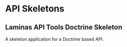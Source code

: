 # API Skeletons

## Laminas API Tools Doctrine Skeleton

A skeleton application for a Doctrine based API.
